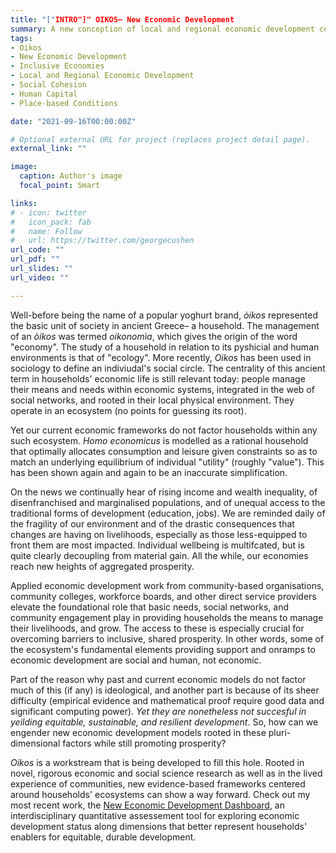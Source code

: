 ```yaml
---
title: "["INTRO"]" OIKOS– New Economic Development
summary: A new conception of local and regional economic development centered around the ecosystem that enables inclusive, sustainable, and resilient prosperity for households. 
tags:
- Oikos
- New Economic Development
- Inclusive Economies
- Local and Regional Economic Development
- Social Cohesion
- Human Capital
- Place-based Conditions

date: "2021-09-16T00:00:00Z"

# Optional external URL for project (replaces project detail page).
external_link: ""

image:
  caption: Author's image
  focal_point: Smart

links:
# - icon: twitter
#   icon_pack: fab
#   name: Follow
#   url: https://twitter.com/georgecushen
url_code: ""
url_pdf: ""
url_slides: ""
url_video: ""

---
```

Well-before being the name of a popular yoghurt brand, *òikos* represented the basic unit of society in ancient Greece– a household. The management of an *òikos* was termed *oikonomìa*, which gives the origin of the word "economy". The study of a household in relation to its pyshicial and human environments is that of "ecology". More recently, *Oikos* has been used in sociology to define an indiviudal's social circle. The centrality of this ancient term in households' economic life is still relevant today: people manage their means and needs within economic systems, integrated in the web of social networks, and rooted in their local physical environment. They operate in an ecosystem (no points for guessing its root).

Yet our current economic frameworks do not factor households within any such ecosystem. *Homo economicus* is modelled as a rational household that optimally allocates consumption and leisure given constraints so as to match an underlying equilibrium of individual "utility" (roughly "value"). This has been shown again and again to be an inaccurate simplification.

On the news we continually hear of rising income and wealth inequality, of disenfranchised and marginalised populations, and of unequal access to the traditional forms of development (education, jobs). We are reminded daily of the fragility of our environment and of the drastic consequences that changes are having on livelihoods, especially as those less-equipped to front them are most impacted. Individual wellbeing is multifcated, but is quite clearly decoupling from material gain. All the while, our economies reach new heights of aggregated prosperity.

Applied economic development work from community-based organisations, community colleges, workforce boards, and other direct service providers elevate the foundational role that basic needs, social networks, and community engagement play in providing households the means to manage their livelihoods, and grow. The access to these is especially crucial for overcoming barriers to inclusive, shared prosperity. In other words, some of the ecosystem's fundamental elements providing support and onramps to economic development are social and human, not economic. 

Part of the reason why past and current economic models do not factor much of this (if any) is ideological, and another part is because of its sheer difficulty (empirical evidence and mathematical proof require good data and significant computing power). *Yet they are nonetheless not succesful in yeilding equitable, sustainable, and resilient development*. So, how can we engender new economic development models rooted in these pluri-dimensional factors while still promoting prosperity?

*Oikos* is a workstream that is being developed to fill this hole. Rooted in novel, rigorous economic and social science research as well as in the lived experience of communities, new evidence-based frameworks centered around households' ecosystems can show a way forward. Check out my most recent work, the [New Economic Development Dashboard](https://ned-dashboard.onrender.com), an interdisciplinary quantitative assessement tool for exploring economic development status along dimensions that better represent households' enablers for equitable, durable development.
